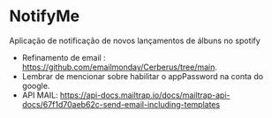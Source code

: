 # NotifyMe
Aplicação de notificação de novos lançamentos de álbuns no spotify

- Refinamento de email : https://github.com/emailmonday/Cerberus/tree/main.
- Lembrar de mencionar sobre habilitar o appPassword na conta do google.
- API MAIL: https://api-docs.mailtrap.io/docs/mailtrap-api-docs/67f1d70aeb62c-send-email-including-templates